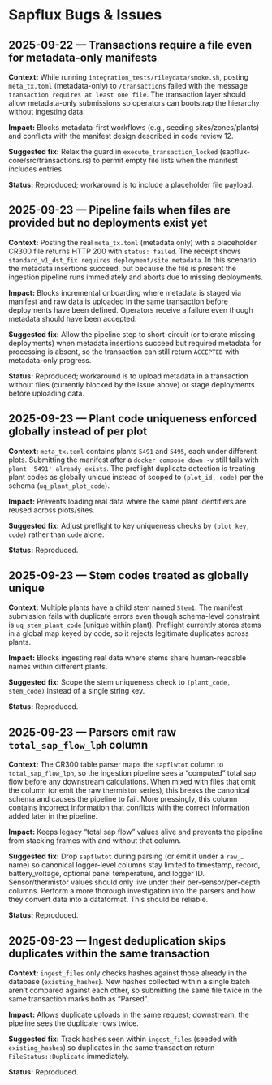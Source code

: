 # Sapflux Bugs & Issues

## 2025-09-22 — Transactions require a file even for metadata-only manifests
**Context:** While running `integration_tests/rileydata/smoke.sh`, posting `meta_tx.toml` (metadata-only) to `/transactions` failed with the message `transaction requires at least one file`. The transaction layer should allow metadata-only submissions so operators can bootstrap the hierarchy without ingesting data.

**Impact:** Blocks metadata-first workflows (e.g., seeding sites/zones/plants) and conflicts with the manifest design described in code review 12.

**Suggested fix:** Relax the guard in `execute_transaction_locked` (sapflux-core/src/transactions.rs) to permit empty file lists when the manifest includes entries.

**Status:** Reproduced; workaround is to include a placeholder file payload.

## 2025-09-23 — Pipeline fails when files are provided but no deployments exist yet
**Context:** Posting the real `meta_tx.toml` (metadata only) with a placeholder CR300 file returns HTTP 200 with `status: failed`. The receipt shows `standard_v1_dst_fix requires deployment/site metadata`. In this scenario the metadata insertions succeed, but because the file is present the ingestion pipeline runs immediately and aborts due to missing deployments.

**Impact:** Blocks incremental onboarding where metadata is staged via manifest and raw data is uploaded in the same transaction before deployments have been defined. Operators receive a failure even though metadata should have been accepted.

**Suggested fix:** Allow the pipeline step to short-circuit (or tolerate missing deployments) when metadata insertions succeed but required metadata for processing is absent, so the transaction can still return `ACCEPTED` with metadata-only progress.

**Status:** Reproduced; workaround is to upload metadata in a transaction without files (currently blocked by the issue above) or stage deployments before uploading data.

## 2025-09-23 — Plant code uniqueness enforced globally instead of per plot
**Context:** `meta_tx.toml` contains plants `5491` and `5495`, each under different plots. Submitting the manifest after a `docker compose down -v` still fails with `plant '5491' already exists`. The preflight duplicate detection is treating plant codes as globally unique instead of scoped to `(plot_id, code)` per the schema (`uq_plant_plot_code`).

**Impact:** Prevents loading real data where the same plant identifiers are reused across plots/sites.

**Suggested fix:** Adjust preflight to key uniqueness checks by `(plot_key, code)` rather than `code` alone.

**Status:** Reproduced.

## 2025-09-23 — Stem codes treated as globally unique
**Context:** Multiple plants have a child stem named `Stem1`. The manifest submission fails with duplicate errors even though schema-level constraint is `uq_stem_plant_code` (unique within plant). Preflight currently stores stems in a global map keyed by code, so it rejects legitimate duplicates across plants.

**Impact:** Blocks ingesting real data where stems share human-readable names within different plants.

**Suggested fix:** Scope the stem uniqueness check to `(plant_code, stem_code)` instead of a single string key.

**Status:** Reproduced.

## 2025-09-23 — Parsers emit raw `total_sap_flow_lph` column
**Context:** The CR300 table parser maps the `sapflwtot` column to `total_sap_flow_lph`, so the ingestion pipeline sees a “computed” total sap flow before any downstream calculations. When mixed with files that omit the column (or emit the raw thermistor series), this breaks the canonical schema and causes the pipeline to fail. More pressingly, this column contains incorrect information that conflicts with the correct information added later in the pipeline.

**Impact:** Keeps legacy “total sap flow” values alive and prevents the pipeline from stacking frames with and without that column.

**Suggested fix:** Drop `sapflwtot` during parsing (or emit it under a `raw_…` name) so canonical logger-level columns stay limited to timestamp, record, battery_voltage, optional panel temperature, and logger ID. Sensor/thermistor values should only live under their per-sensor/per-depth columns. Perform a more thorough investigation into the parsers and how they convert data into a dataformat. This should be reliable.

**Status:** Reproduced.

## 2025-09-23 — Ingest deduplication skips duplicates within the same transaction
**Context:** `ingest_files` only checks hashes against those already in the database (`existing_hashes`). New hashes collected within a single batch aren’t compared against each other, so submitting the same file twice in the same transaction marks both as “Parsed”.

**Impact:** Allows duplicate uploads in the same request; downstream, the pipeline sees the duplicate rows twice.

**Suggested fix:** Track hashes seen within `ingest_files` (seeded with `existing_hashes`) so duplicates in the same transaction return `FileStatus::Duplicate` immediately.

**Status:** Reproduced.
